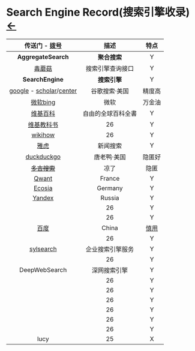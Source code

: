 # Search Engine Record(搜索引擎收录)  [←](index.md)

| 传送门 - [拨号](../navigation.md#searchs) | 描述 | 特点 |
|:---:|:---:|:---:|
| __AggregateSearch__ | __聚合搜索__ | Y |
| [毒蘑菇](https://search.dumogu.top/) | 搜索引擎查询接口 | Y |
| __SearchEngine__ | __搜索引擎__ | Y |
| [google](https://www.google.com) - [scholar](https://scholar.google.com)/[center](https://scholar.google.com/citations?view_op=search_authors&hl=en&mauthors=label:cv) | 谷歌搜索·美国 | 精度高 |
| [微软bing](https://cn.bing.com) | 微软 | 万金油 |
| [维基百科](https://www.wikipedia.org/) | 自由的全球百科全書 | Y |
| [维基教科书](https://www.wikibooks.org/) | 26 | Y |
| [wikihow](https://zh.wikihow.com/%E9%A6%96%E9%A1%B5) | 26 | Y |
| [雅虎](https://www.yahoo.com/) | 新闻搜索 | Y |
| [duckduckgo](https://duckduckgo.com) | 唐老鸭·美国 | 隐匿好 |
| ~~[多吉搜索](https://www.dogedoge.com)~~ | 凉了 | 隐匿 |
| [Qwant](https://www.qwant.com) | France | Y |
| [Ecosia](https://www.ecosia.org) | Germany | Y |
| [Yandex](https://yandex.com) | Russia | Y |
| []() | 26 | Y |
| []() | 26 | Y |
| [百度](https://www.baidu.com/) | China | [慎用](https://kenengba.com/post/3414.html) |
| []() | 26 | Y |
| [sylsearch](https://www.sylsearch.com/) | 企业搜索引擎服务 | Y |
| []() | 26 | Y |
| DeepWebSearch | 深网搜索引擎 | Y |
| []() | 26 | Y |
| []() | 26 | Y |
| []() | 26 | Y |
| []() | 26 | Y |
| []() | 26 | Y |
| []() | 26 | Y |
| lucy | 25 | X |
